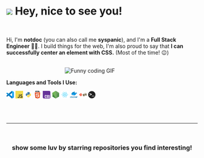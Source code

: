 <h1><img src="https://emojis.slackmojis.com/emojis/images/1531849430/4246/blob-sunglasses.gif?1531849430" width="30"/> Hey, nice to see you!</h1>

<br>

Hi, I'm **notdoc** (you can also call me **syspanic**), and I'm a **Full Stack Engineer** 👨‍💻. I build things for the web, I'm also proud to say that **I can successfully center an element with CSS.** (Most of the time! 😉)

<br>

<img align="right" alt="Funny coding GIF" src="https://media.giphy.com/media/3ohzdKvLT1DxFxhZAI/giphy.gif" width="350px" />
<!--]
- 💬 Ask me about [help regarding any of my projects]
- 📫 How to reach me: [notdoc@cocaine.ninja]
- 😄 Pronouns: [i am a guy]
- ⚡ Fun fact: [i am quite interested in reverse engineering!]
-->

<br>

**Languages and Tools I Use:**
<br>
<!-- IMPORTANT: Update this section to match YOUR skills! -->
<!-- Add or remove icons as needed. You can find more icons searching GitHub Topics -->
<code><img height="20" title="Visual Studio Code" src="https://raw.githubusercontent.com/github/explore/80688e429a7d4ef2fca1e82350fe8e3517d3494d/topics/visual-studio-code/visual-studio-code.png"></code>
<code><img height="20" title="JavaScript" src="https://raw.githubusercontent.com/github/explore/80688e429a7d4ef2fca1e82350fe8e3517d3494d/topics/javascript/javascript.png"></code>
<code><img height="20" title="Python" src="https://raw.githubusercontent.com/github/explore/80688e429a7d4ef2fca1e82350fe8e3517d3494d/topics/python/python.png"></code>
<code><img height="20" title="HTML5" src="https://raw.githubusercontent.com/github/explore/80688e429a7d4ef2fca1e82350fe8e3517d3494d/topics/html/html.png"></code>
<code><img height="20" title="CSS3" src="https://raw.githubusercontent.com/github/explore/80688e429a7d4ef2fca1e82350fe8e3517d3494d/topics/css/css.png"></code>
<code><img height="20" title="Node.js" src="https://raw.githubusercontent.com/github/explore/80688e429a7d4ef2fca1e82350fe8e3517d3494d/topics/nodejs/nodejs.png"></code> <!-- Example: Added Node.js -->
<code><img height="20" title="React" src="https://raw.githubusercontent.com/github/explore/80688e429a7d4ef2fca1e82350fe8e3517d3494d/topics/react/react.png"></code> <!-- Example: Added React -->
<code><img height="20" title="Docker" src="https://raw.githubusercontent.com/github/explore/80688e429a7d4ef2fca1e82350fe8e3517d3494d/topics/docker/docker.png"></code> <!-- Example: Added Docker -->
<code><img height="20" title="Git" src="https://raw.githubusercontent.com/github/explore/80688e429a7d4ef2fca1e82350fe8e3517d3494d/topics/git/git.png"></code>
<code><img height="20" title="Terminal" src="https://raw.githubusercontent.com/github/explore/80688e429a7d4ef2fca1e82350fe8e3517d3494d/topics/terminal/terminal.png"></code>
<!-- Continue adding/removing icons relevant to your full-stack skills -->
<!-- Examples: Databases (SQL, NoSQL), Cloud Providers (AWS, Azure, GCP), Other Frameworks/Libraries -->

<br>
<br>

---

<br>

<div align="center">

### show some luv by starring repositories you find interesting!

</div>
